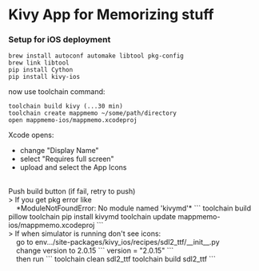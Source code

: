 # Kivy App for Memorizing stuff

### Setup for iOS deployment
```
brew install autoconf automake libtool pkg-config
brew link libtool
pip install Cython
pip install kivy-ios
```
now use toolchain command:
```
toolchain build kivy (...30 min)
toolchain create mappmemo ~/some/path/directory
open mappmemo-ios/mappmemo.xcodeproj
```
Xcode opens:
- change "Display Name"
- select "Requires full screen"
- upload and select the App Icons

<br/>
Push build button (if fail, retry to push)

<br/> 
> If you get pkg error like 
<br/>&nbsp;&nbsp;&nbsp; *ModuleNotFoundError: No module named 'kivymd'*
```
toolchain build pillow
toolchain pip install kivymd
toolchain update mappmemo-ios/mappmemo.xcodeproj
```

<br/>
> If when simulator is running don't see icons:
<br/>&nbsp;&nbsp;&nbsp; go to env.../site-packages/kivy_ios/recipes/sdl2_ttf/__init__.py
<br/>&nbsp;&nbsp;&nbsp; change version to 2.0.15
```
version = "2.0.15"
```
<br/>&nbsp;&nbsp;&nbsp; then run
```
toolchain clean sdl2_ttf
toolchain build sdl2_ttf
```